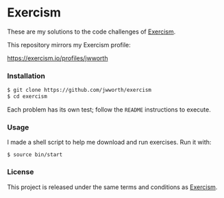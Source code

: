 # Exercism

These are my solutions to the code challenges of [Exercism](http://exercism.io).

This repository mirrors my Exercism profile:

https://exercism.io/profiles/jwworth

### Installation

```sh
$ git clone https://github.com/jwworth/exercism
$ cd exercism
```

Each problem has its own test; follow the `README` instructions to execute.

### Usage

I made a shell script to help me download and run exercises. Run it with:

```
$ source bin/start
```

### License

This project is released under the same terms and conditions as
[Exercism](http://exercism.io).
